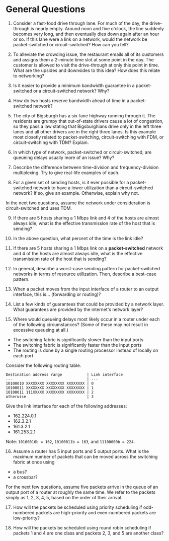 # General Questions

1. Consider a fast-food drive through lane.
For much of the day,
the drive-through is nearly empty.
Around noon and five o'clock,
the line suddenly becomes very long,
and then eventually dies down again after an hour or so.
If this lane were a link on a network,
would the network be packet-switched or circuit-switched?
How can you tell?

2. To alleviate the crowding issue,
the restaurant emails all of its customers and assigns them a 2-minute time
slot at some point in the day.
The customer is allowed to visit the drive-through at only this point in time.
What are the upsides and downsides to this idea?
How does this relate to networking?

3. Is it easier to provide a minimum bandwidth guarantee in a packet-switched
or a circuit-switched network?
Why?

4. How do two hosts reserve bandwidth ahead of time in a packet-switched
network?

5. The city of Bigsburgh has a six-lane highway running through it.
The residents are grumpy that out-of-state drivers cause a lot of congestion,
so they pass a law stating that Bigsburghians drive only in the left three
lanes and all other drivers are in the right three lanes.
Is this example most closetly related to packet-switching,
circuit-switching with FDM,
or circuit-switching with TDM?
Explain.

6. In which type of network, packet-switched or circuit-switched,
are queueing delays usually more of an issue?
Why?

7. Describe the difference between time-division and frequency-division
multiplexing.
Try to give real-life examples of each.

8. For a given set of sending hosts,
is it ever possible for a packet-switched network to have a lower utilization
than a circuit-switched network?
If so,
give an example.
Otherwise, explain why not.

In the next two questions, assume the network under consideration is
circuit-switched and uses TDM.

9. If there are 5 hosts sharing a 1 Mbps link
and 4 of the hosts are almost always idle,
what is the effective transmission rate of the host that is sending?

10. In the above question,
what percent of the time is the link idle?

11. If there are 5 hosts sharing a 1 Mbps link on a **packet-switched** network
and 4 of the hosts are almost always idle,
what is the effective transmission rate of the host that is sending?

12. In general,
describe a worst-case sending pattern for packet-switched networks in terms
of resource utilization.
Then, describe a best-case pattern.

13. When a packet moves from the input interface of a router to an output
interface,
this is... (forwarding or routing)?

14. List a few kinds of guarantees that could be provided by a network layer.
What guarantees are provided by the internet's network layer?

15. Where would queueing delays most likely occur in a router under each of the
following circumstances?
(Some of these may not result in excessive queueing at all.)
* The switching fabric is significantly slower than the input ports
* The switching fabric is significantly faster than the input ports
* The routing is done by a single routing processor instead of locally on each
  port

Consider the following routing table.
```
Destination address range           | Link interface
---                                 | ---
10100010 XXXXXXXX XXXXXXXX XXXXXXXX | 0
10100011 XXXXXXXX XXXXXXXX XXXXXXXX | 1
10100011 111XXXXX XXXXXXXX XXXXXXXX | 2
otherwise                           | 3
```
Give the link interface for each of the following addresses:
* 162.224.0.1
* 162.3.2.1
* 161.3.2.1
* 161.253.2.1

Note: `10100010b = 162`, `10100011b = 163`, and `11100000b = 224`.

16. Assume a router has 5 input ports and 5 output ports.
What is the maximum number of packets that can be moved across the switching
fabric at once using
* a bus?
* a crossbar?

For the next few questions, assume five packets arrive in the queue of an
output port of a router at roughly the same time.
We refer to the packets simply as 1, 2, 3, 4, 5, based on the order of their
arrival.

17. How will the packets be scheduled using priority scheduling if odd-numbered
packets are high-priority and even-numbered packets are low-priority?

18. How will the packets be scheduled using round robin scheduling if
packets 1 and 4 are one class and packets 2, 3, and 5 are another class?

